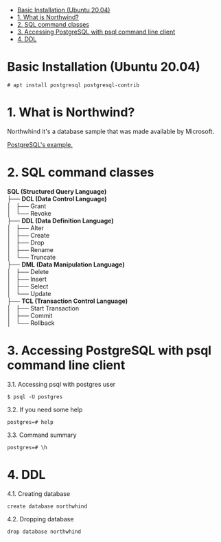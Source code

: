 - [Basic Installation (Ubuntu 20.04)](#basic-installation-ubuntu-2004)
- [1. What is Northwind?](#1-what-is-northwind)
- [2. SQL command classes](#2-sql-command-classes)
- [3. Accessing PostgreSQL with psql command line client](#3-accessing-postgresql-with-psql-command-line-client)
- [4. DDL](#4-ddl)

# Basic Installation (Ubuntu 20.04)

    # apt install postgresql postgresql-contrib

# 1. What is Northwind?

Northwhind it's a database sample that was made available by Microsoft.

[PostgreSQL's example.](#https://github.com/pthom/northwind_psql)

# 2. SQL command classes

**SQL (Structured Query Language)**  
├── **DCL (Data Control Language)**  
│   ├── Grant  
│   └── Revoke  
├── **DDL (Data Definition Language)**  
│   ├── Alter  
│   ├── Create  
│   ├── Drop  
│   ├── Rename  
│   └── Truncate  
├── **DML (Data Manipulation Language)**  
│   ├── Delete  
│   ├── Insert  
│   ├── Select  
│   └── Update  
├── **TCL (Transaction Control Language)**  
│   ├── Start Transaction  
│   ├── Commit  
│   └── Rollback 

# 3. Accessing PostgreSQL with psql command line client

3.1. Accessing psql with postgres user
    
    
    $ psql -U postgres
    

3.2. If you need some help

    postgres=# help

3.3. Command summary

    postgres=# \h

# 4. DDL

4.1. Creating database
    
    create database northwhind

4.2. Dropping database
    
    drop database northwhind